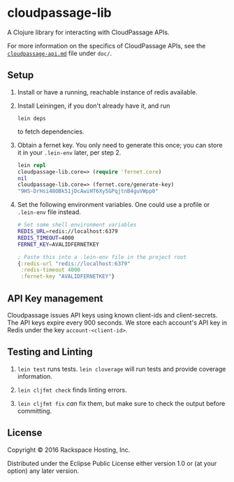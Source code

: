 # cloudpassage-lib #

A Clojure library for interacting with CloudPassage APIs.

For more information on the specifics of CloudPassage APIs, see the
[`cloudpassage-api.md`](doc/cloudpassage-api.md) file under `doc/`.

## Setup ##

1. Install or have a running, reachable instance of redis available.

2. Install Leiningen, if you don't already have it, and run

   ```
   lein deps
   ```

   to fetch dependencies.

3. Obtain a fernet key. You only need to generate this once; you can store it
   in your `.lein-env` later, per step 2.

   ```clojure
   lein repl
   cloudpassage-lib.core=> (require 'fernet.core)
   nil
   cloudpassage-lib.core=> (fernet.core/generate-key)
   "9HS-DrHsi48OBk51jDcAwiHT6Xy5GPqjtnB4guVWpp0"
   ```

4. Set the following environment variables. One could use a profile or
   `.lein-env` file instead.

   ```bash
   # Set some shell environment variables
   REDIS_URL=redis://localhost:6379
   REDIS_TIMEOUT=4000
   FERNET_KEY=AVALIDFERNETKEY
   ```

   ```clojure
   ; Paste this into a .lein-env file in the project root
   {:redis-url "redis://localhost:6379"
    :redis-timeout 4000
    :fernet-key "AVALIDFERNETKEY"}
   ```

## API Key management ##

Cloudpassage issues API keys using known client-ids and client-secrets. The API
keys expire every 900 seconds. We store each account's API key in Redis under
the key `account-<client-id>`.

## Testing and Linting ##

1. `lein test` runs tests. `lein cloverage` will run tests and provide coverage
   information.

2. `lein cljfmt check` finds linting errors.

3. `lein cljfmt fix` *can* fix them, but make sure to check the output before
   committing.

## License ##

Copyright © 2016 Rackspace Hosting, Inc.

Distributed under the Eclipse Public License either version 1.0 or (at
your option) any later version.
